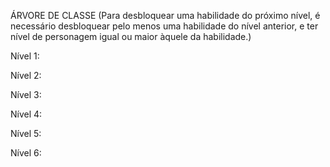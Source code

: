 ÁRVORE DE CLASSE
(Para desbloquear uma habilidade do próximo nível, é necessário desbloquear pelo menos uma habilidade do nível anterior, e ter nível de personagem igual ou maior àquele da habilidade.)

Nível 1:


Nível 2:



Nível 3:



Nível 4:



Nível 5:



Nível 6:

